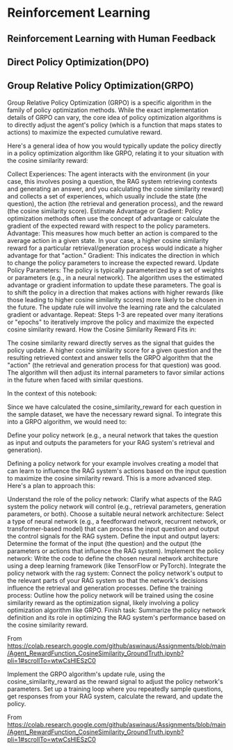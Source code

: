 # Reinforcement Learning

## Reinforcement Learning with Human Feedback
## Direct Policy Optimization(DPO)
## Group Relative Policy Optimization(GRPO)
Group Relative Policy Optimization (GRPO) is a specific algorithm in the family of policy optimization methods. While the exact implementation details of GRPO can vary, the core idea of policy optimization algorithms is to directly adjust the agent's policy (which is a function that maps states to actions) to maximize the expected cumulative reward.

Here's a general idea of how you would typically update the policy directly in a policy optimization algorithm like GRPO, relating it to your situation with the cosine similarity reward:

Collect Experiences: The agent interacts with the environment (in your case, this involves posing a question, the RAG system retrieving contexts and generating an answer, and you calculating the cosine similarity reward) and collects a set of experiences, which usually include the state (the question), the action (the retrieval and generation process), and the reward (the cosine similarity score).
Estimate Advantage or Gradient: Policy optimization methods often use the concept of advantage or calculate the gradient of the expected reward with respect to the policy parameters.
Advantage: This measures how much better an action is compared to the average action in a given state. In your case, a higher cosine similarity reward for a particular retrieval/generation process would indicate a higher advantage for that "action."
Gradient: This indicates the direction in which to change the policy parameters to increase the expected reward.
Update Policy Parameters: The policy is typically parameterized by a set of weights or parameters (e.g., in a neural network). The algorithm uses the estimated advantage or gradient information to update these parameters. The goal is to shift the policy in a direction that makes actions with higher rewards (like those leading to higher cosine similarity scores) more likely to be chosen in the future. The update rule will involve the learning rate and the calculated gradient or advantage.
Repeat: Steps 1-3 are repeated over many iterations or "epochs" to iteratively improve the policy and maximize the expected cosine similarity reward.
How the Cosine Similarity Reward Fits in:

The cosine similarity reward directly serves as the signal that guides the policy update. A higher cosine similarity score for a given question and the resulting retrieved context and answer tells the GRPO algorithm that the "action" (the retrieval and generation process for that question) was good. The algorithm will then adjust its internal parameters to favor similar actions in the future when faced with similar questions.

In the context of this notebook:

Since we have calculated the cosine_similarity_reward for each question in the sample dataset, we have the necessary reward signal. To integrate this into a GRPO algorithm, we would need to:

Define your policy network (e.g., a neural network that takes the question as input and outputs the parameters for your RAG system's retrieval and generation).
 

Defining a policy network for your example involves creating a model that can learn to influence the RAG system's actions based on the input question to maximize the cosine similarity reward. This is a more advanced step. Here's a plan to approach this:

 

Understand the role of the policy network: Clarify what aspects of the RAG system the policy network will control (e.g., retrieval parameters, generation parameters, or both).
Choose a suitable neural network architecture: Select a type of neural network (e.g., a feedforward network, recurrent network, or transformer-based model) that can process the input question and output the control signals for the RAG system.
Define the input and output layers: Determine the format of the input (the question) and the output (the parameters or actions that influence the RAG system).
Implement the policy network: Write the code to define the chosen neural network architecture using a deep learning framework (like TensorFlow or PyTorch).
Integrate the policy network with the rag system: Connect the policy network's output to the relevant parts of your RAG system so that the network's decisions influence the retrieval and generation processes.
Define the training process: Outline how the policy network will be trained using the cosine similarity reward as the optimization signal, likely involving a policy optimization algorithm like GRPO.
Finish task: Summarize the policy network definition and its role in optimizing the RAG system's performance based on the cosine similarity reward.
 

From <https://colab.research.google.com/github/aswinaus/Assignments/blob/main/Agent_RewardFunction_CosineSimilarity_GroundTruth.ipynb?pli=1#scrollTo=wtwCsHlESzC0>

 

 

Implement the GRPO algorithm's update rule, using the cosine_similarity_reward as the reward signal to adjust the policy network's parameters.
Set up a training loop where you repeatedly sample questions, get responses from your RAG system, calculate the reward, and update the policy.
 

From <https://colab.research.google.com/github/aswinaus/Assignments/blob/main/Agent_RewardFunction_CosineSimilarity_GroundTruth.ipynb?pli=1#scrollTo=wtwCsHlESzC0>

 

